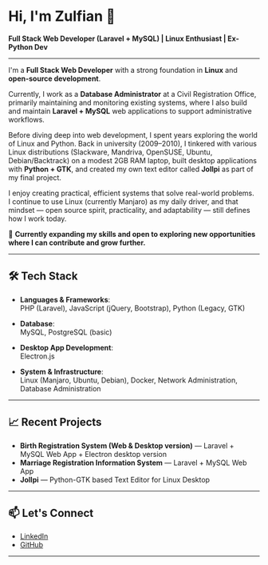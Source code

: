 # Hi, I'm Zulfian 👋

**Full Stack Web Developer (Laravel + MySQL) | Linux Enthusiast | Ex-Python Dev**

---

I'm a **Full Stack Web Developer** with a strong foundation in **Linux** and **open-source development**.

Currently, I work as a **Database Administrator** at a Civil Registration Office, primarily maintaining and monitoring existing systems, where I also build and maintain **Laravel + MySQL** web applications to support administrative workflows.

Before diving deep into web development, I spent years exploring the world of Linux and Python. Back in university (2009–2010), I tinkered with various Linux distributions (Slackware, Mandriva, OpenSUSE, Ubuntu, Debian/Backtrack) on a modest 2GB RAM laptop, built desktop applications with **Python + GTK**, and created my own text editor called **Jollpi** as part of my final project. 

I enjoy creating practical, efficient systems that solve real-world problems.  
I continue to use Linux (currently Manjaro) as my daily driver, and that mindset — open source spirit, practicality, and adaptability — still defines how I work today.

🚀 **Currently expanding my skills and open to exploring new opportunities where I can contribute and grow further.**

---

## 🛠 Tech Stack

- **Languages & Frameworks**:  
  PHP (Laravel), JavaScript (jQuery, Bootstrap), Python (Legacy, GTK)

- **Database**:  
  MySQL, PostgreSQL (basic)

- **Desktop App Development**:  
  Electron.js

- **System & Infrastructure**:  
  Linux (Manjaro, Ubuntu, Debian), Docker, Network Administration, Database Administration

---

## 📈 Recent Projects
- **Birth Registration System (Web & Desktop version)** — Laravel + MySQL Web App + Electron desktop version
- **Marriage Registration Information System** — Laravel + MySQL Web App
- **Jollpi** — Python-GTK based Text Editor for Linux Desktop

---

## 📫 Let's Connect
- [LinkedIn](https://www.linkedin.com/in/zulfian-s-kom-0b60a015b)
- [GitHub](https://github.com/zulfian23)

---
